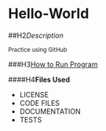 # Hello-World



##H2*Description*

<sub>Practice using GitHub<sub>

###H3[How to Run Program](https://www.example.com)

####H4**Files Used**
- LICENSE
- CODE FILES
- DOCUMENTATION
- TESTS
